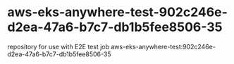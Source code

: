 # aws-eks-anywhere-test-902c246e-d2ea-47a6-b7c7-db1b5fee8506-35
repository for use with E2E test job aws-eks-anywhere-test:902c246e-d2ea-47a6-b7c7-db1b5fee8506-35
